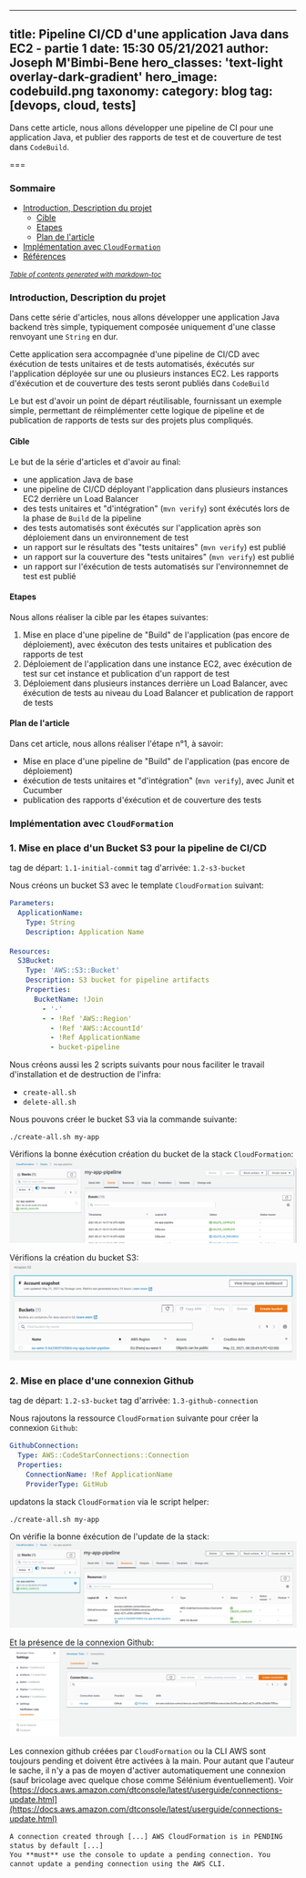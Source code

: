 
---
title: Pipeline CI/CD d'une application Java dans EC2 - partie 1
date: 15:30 05/21/2021
author: Joseph M'Bimbi-Bene
hero_classes: 'text-light overlay-dark-gradient'
hero_image: codebuild.png
taxonomy:
category: blog
tag: [devops, cloud, tests]
---

Dans cette article, nous allons développer une pipeline de CI pour une application Java, et publier des rapports de test et de couverture de test dans `CodeBuild`.

===


### Sommaire

- [Introduction, Description du projet](#introduction-description-du-projet)
  * [Cible](#cible)
  * [Etapes](#etapes)
  * [Plan de l'article](#plan-article)
- [Implémentation avec `CloudFormation`](#implementation-cloudformation)
- [Références](#references)

<small><i><a href='http://ecotrust-canada.github.io/markdown-toc/'>Table of contents generated with markdown-toc</a></i></small>


###  <a name="introduction-description-du-projet"></a> Introduction, Description du projet

Dans cette série d'articles, nous allons développer une application Java backend très simple, typiquement composée uniquement d'une classe renvoyant une `String` en dur.

Cette application sera accompagnée d'une pipeline de CI/CD avec éxécution de tests unitaires et de tests automatisés, éxécutés sur l'application déployée sur une ou plusieurs instances EC2.
Les rapports d'éxécution et de couverture des tests seront publiés dans `CodeBuild`

Le but est d'avoir un point de départ réutilisable, fournissant un exemple simple, permettant de réimplémenter cette logique de pipeline et de publication de rapports de tests sur des projets plus compliqués.

#### <a name="cible"></a> Cible

Le but de la série d'articles et d'avoir au final:
- une application Java de base
- une pipeline de CI/CD déployant l'application dans plusieurs instances EC2 derrière un Load Balancer
- des tests unitaires et "d'intégration" (`mvn verify`) sont éxécutés lors de la phase de `Build` de la pipeline
- des tests automatisés sont éxécutés sur l'application après son déploiement dans un environnement de test
- un rapport sur le résultats des "tests unitaires" (`mvn verify`) est publié
- un rapport sur la couverture des "tests unitaires" (`mvn verify`) est publié
- un rapport sur l'éxécution de tests automatisés sur l'environnemnet de test est publié

#### <a name="etapes"></a> Etapes

Nous allons réaliser la cible par les étapes suivantes:
1. Mise en place d'une pipeline de "Build" de l'application (pas encore de déploiement), avec éxécuton des tests unitaires et publication des rapports de test
2. Déploiement de l'application dans une instance EC2, avec éxécution de test sur cet instance et publication d'un rapport de test
3. Déploiement dans plusieurs instances derrière un Load Balancer, avec éxécution de tests au niveau du Load Balancer et publication de rapport de tests


#### <a name="plan-article"></a> Plan de l'article

Dans cet article, nous allons réaliser l'étape n°1, à savoir:

- Mise en place d'une pipeline de "Build" de l'application (pas encore de déploiement)
- éxécution de tests unitaires et "d'intégration" (`mvn verify`), avec Junit et Cucumber
- publication des rapports d'éxécution et de couverture des tests


### <a name="implementation-cloudformation"></a> Implémentation avec `CloudFormation`

### 1. Mise en place d'un Bucket S3 pour la pipeline de CI/CD

tag de départ: `1.1-initial-commit`
tag d'arrivée: `1.2-s3-bucket`

Nous créons un bucket S3 avec le template `CloudFormation` suivant:

```yaml
Parameters:
  ApplicationName:
    Type: String
    Description: Application Name

Resources:
  S3Bucket:
    Type: 'AWS::S3::Bucket'
    Description: S3 bucket for pipeline artifacts
    Properties:
      BucketName: !Join
        - '-'
        - - !Ref 'AWS::Region'
          - !Ref 'AWS::AccountId'
          - !Ref ApplicationName
          - bucket-pipeline
```

Nous créons aussi les 2 scripts suivants pour nous faciliter le travail d'installation et de destruction de l'infra:
- `create-all.sh`
- `delete-all.sh`

Nous pouvons créer le bucket S3 via la commande suivante:
```shell
./create-all.sh my-app
```

Vérifions la bonne éxécution création du bucket de la stack `CloudFormation`:
![](images/1-s3_cfn.png)

Vérifions la création du bucket S3:
![](images/2-s3_cfn.png)

### 2. Mise en place d'une connexion Github
tag de départ: `1.2-s3-bucket`
tag d'arrivée: `1.3-github-connection`

Nous rajoutons la ressource `CloudFormation` suivante pour créer la connexion `Github`:

```yaml
GithubConnection:
  Type: AWS::CodeStarConnections::Connection
  Properties:
    ConnectionName: !Ref ApplicationName
    ProviderType: GitHub
```

updatons la stack `CloudFormation` via le script helper:
```shell
./create-all.sh my-app
```

On vérifie la bonne éxécution de l'update de la stack:
![](images/3-github-connection.png)

Et la présence de la connexion Github:
![](images/3.1-github-connection.png)

Les connexion github créées par `CloudFormation` ou la CLI AWS sont toujours pending et doivent être activées à la main.
Pour autant que l'auteur le sache, il n'y a pas de moyen d'activer automatiquement une connexion (sauf bricolage avec quelque chose comme Sélénium éventuellement).
Voir [https://docs.aws.amazon.com/dtconsole/latest/userguide/connections-update.html](https://docs.aws.amazon.com/dtconsole/latest/userguide/connections-update.html)

    A connection created through [...] AWS CloudFormation is in PENDING status by default [...]
    You **must** use the console to update a pending connection. You cannot update a pending connection using the AWS CLI.

